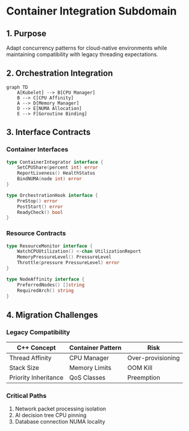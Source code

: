 # Container Integration Subdomain

## 1. Purpose
Adapt concurrency patterns for cloud-native environments while maintaining compatibility with legacy threading expectations.

## 2. Orchestration Integration

```mermaid
graph TD
    A[Kubelet] --> B[CPU Manager]
    B --> C[CPU Affinity]
    A --> D[Memory Manager]
    D --> E[NUMA Allocation]
    E --> F[Goroutine Binding]
```

## 3. Interface Contracts

### Container Interfaces
```go
type ContainerIntegrator interface {
    SetCPUShare(percent int) error
    ReportLiveness() HealthStatus
    BindNUMA(node int) error
}

type OrchestrationHook interface {
    PreStop() error
    PostStart() error
    ReadyCheck() bool
}
```

### Resource Contracts
```go
type ResourceMonitor interface {
    WatchCPUUtilization() <-chan UtilizationReport
    MemoryPressureLevel() PressureLevel
    Throttle(pressure PressureLevel) error
}

type NodeAffinity interface {
    PreferredNodes() []string
    RequiredArch() string
}
```

## 4. Migration Challenges

### Legacy Compatibility
| C++ Concept          | Container Pattern       | Risk |
|----------------------|-------------------------|------|
| Thread Affinity      | CPU Manager             | Over-provisioning |
| Stack Size           | Memory Limits           | OOM Kill          |
| Priority Inheritance | QoS Classes             | Preemption        |

### Critical Paths
1. Network packet processing isolation
2. AI decision tree CPU pinning
3. Database connection NUMA locality
